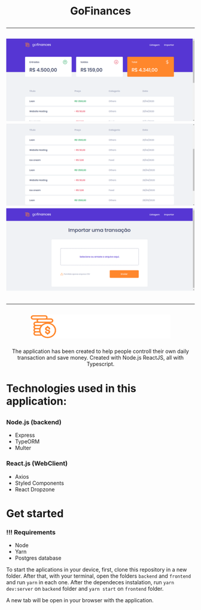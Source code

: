 <h1 align="center">
  GoFinances
  <hr />
  <img alt="Dashboard" src="./frontend/src/assets/gofinancesgit1.png" />
  <img alt="DashboardList" src="./frontend/src/assets/gofinancesgit2.png" />
  <img alt="Import" src="./frontend/src/assets/gofinancesgit3.png" />
  <hr />
	<img alt="Logo" src="./frontend/src/assets/logo.svg" />
</h1>
<p align="center">
	The application has been created to help people controll their own daily transaction and save money. Created with Node.js ReactJS, all with Typescript.
</p>
<h1>Technologies used in this application:<h2>

### Node.js (backend)
- Express
- TypeORM
- Multer
### React.js (WebClient)
- Axios
- Styled Components
- React Dropzone

<h1>Get started</h1>

### !!! Requirements
- Node
- Yarn
- Postgres database

To start the aplications in your device, first, clone this repository in a new folder. After that, with your terminal, open the folders ```backend```  and ```frontend``` and run ```yarn``` in each one. After the dependeces instalation, run ```yarn dev:server``` on ```backend``` folder and ```yarn start``` on ```frontend``` folder.

A new tab will be open in your browser with the application.

